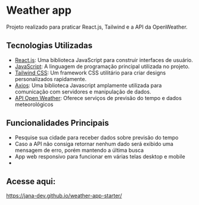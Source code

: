 # Weather app

Projeto realizado para praticar React.js, Tailwind e a API da OpenWeather.

## Tecnologias Utilizadas

- [React.js](https://reactjs.org/): Uma biblioteca JavaScript para construir interfaces de usuário.
- [JavaScript](https://developer.mozilla.org/pt-BR/docs/Web/JavaScript): A linguagem de programação principal utilizada no projeto.
- [Tailwind CSS](https://tailwindcss.com/): Um framework CSS utilitário para criar designs personalizados rapidamente.
- [Axios](https://www.npmjs.com/package/axios): Uma biblioteca Javascript amplamente utilizada para comunicação com servidores e manipulação de dados.
- [API Open Weather](https://openweathermap.org/api): Oferece serviços de previsão do tempo e dados meteorológicos

## Funcionalidades Principais

- Pesquise sua cidade para receber dados sobre previsão do tempo
- Caso a API não consiga retornar nenhum dado será exibido uma mensagem de erro, porém mantendo a última busca
- App web responsivo para funcionar em várias telas desktop e mobile
- 
## Acesse aqui:

https://jana-dev.github.io/weather-app-starter/
